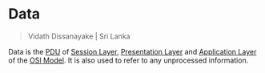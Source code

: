 # Data

> Vidath Dissanayake | Sri Lanka

Data is the [PDU](PDU.md) of [Session Layer](../../layers/Session%20Layer.md), [Presentation Layer](../../layers/Presentation%20Layer.md) and [Application Layer](../../layers/Application%20Layer.md) of the [OSI Model](../OSI%20Model.md). It is also used to refer to any unprocessed information.